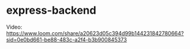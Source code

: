 # express-backend

Video: https://www.loom.com/share/a20623d05c394d99b144231842780664?sid=0e0bd661-be88-483c-a2f4-b3b900845373
